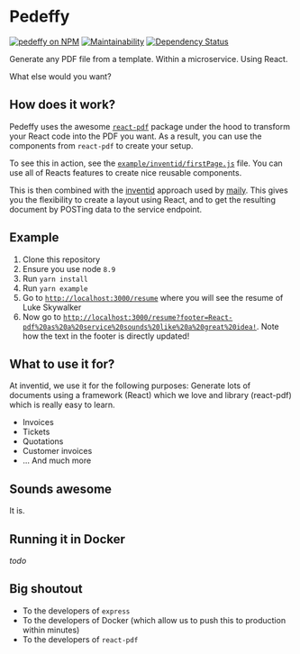# Pedeffy

[![pedeffy on NPM](https://img.shields.io/npm/v/pedeffy.svg)](https://www.npmjs.com/package/pedeffy)
[![Maintainability](https://api.codeclimate.com/v1/badges/a2f47a2b30f3c1df24cf/maintainability)](https://codeclimate.com/github/inventid/pedeffy/maintainability)
[![Dependency Status](https://gemnasium.com/badges/github.com/inventid/pedeffy.svg)](https://gemnasium.com/github.com/inventid/pedeffy)

Generate any PDF file from a template.
Within a microservice.
Using React.

What else would you want?

## How does it work?

Pedeffy uses the awesome [`react-pdf`](https://github.com/diegomura/react-pdf) package under the hood to transform your React code into the PDF you want.
As a result, you can use the components from `react-pdf` to create your setup.

To see this in action, see the [`example/inventid/firstPage.js`](https://github.com/inventid/pedeffy/blob/master/example/inventid/firstPage.js) file.
You can use all of Reacts features to create nice reusable components.

This is then combined with the [inventid](https://www.inventid.nl) approach used by [maily](http://github.com/inventid/maily).
This gives you the flexibility to create a layout using React, and to get the resulting document by POSTing data to the service endpoint.

## Example

1. Clone this repository
1. Ensure you use node `8.9`
1. Run `yarn install`
1. Run `yarn example`
1. Go to [`http://localhost:3000/resume`](http://localhost:3000/resume) where you will see the resume of Luke Skywalker
1. Now go to [`http://localhost:3000/resume?footer=React-pdf%20as%20a%20service%20sounds%20like%20a%20great%20idea!`](http://localhost:3000/resume?footer=React-pdf%20as%20a%20service%20sounds%20like%20a%20great%20idea!). Note how the text in the footer is directly updated!

## What to use it for?

At inventid, we use it for the following purposes: Generate lots of documents using a framework (React) which we love and library (react-pdf) which is really easy to learn.

- Invoices
- Tickets
- Quotations
- Customer invoices
- ... And much more

## Sounds awesome

It is.

## Running it in Docker

_todo_

## Big shoutout

- To the developers of `express`
- To the developers of Docker (which allow us to push this to production within minutes)
- To the developers of `react-pdf`
